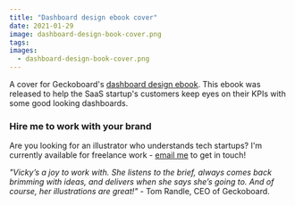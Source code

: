 ```yaml
---
title: "Dashboard design ebook cover"
date: 2021-01-29
image: dashboard-design-book-cover.png
tags:
images:
  - dashboard-design-book-cover.png
---
```


A cover for Geckoboard's [dashboard design ebook](https://www.geckoboard.com/best-practice/dashboard-design/). This ebook was released to help the SaaS startup's customers keep eyes on their KPIs with some good looking dashboards.

### Hire me to work with your brand
Are you looking for an illustrator who understands tech startups? I'm currently available for freelance work - [email me](mailto:vicky.hughes@hotmail.com) to get in touch!

*"Vicky’s a joy to work with. She listens to the brief, always comes back brimming with ideas, and delivers when she says she’s going to. And of course, her illustrations are great!"* - Tom Randle, CEO of Geckoboard.